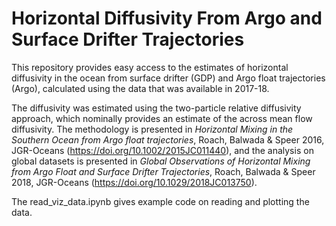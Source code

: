 # Horizontal Diffusivity From Argo and Surface Drifter Trajectories

This repository provides easy access to the estimates of horizontal diffusivity in the ocean from surface drifter (GDP) and Argo float trajectories (Argo), calculated using the data that was available in 2017-18. 

The diffusivity was estimated using the two-particle relative diffusivity approach, which nominally provides an estimate of the across mean flow diffusivity. The methodology is presented in *Horizontal Mixing in the Southern Ocean from Argo float trajectories*, Roach, Balwada & Speer 2016, JGR-Oceans (https://doi.org/10.1002/2015JC011440), and the analysis on global datasets is presented in *Global Observations of Horizontal Mixing from Argo Float and Surface Drifter Trajectories*, Roach, Balwada & Speer 2018, JGR-Oceans (https://doi.org/10.1029/2018JC013750).

The read_viz_data.ipynb gives example code on reading and plotting the data. 
